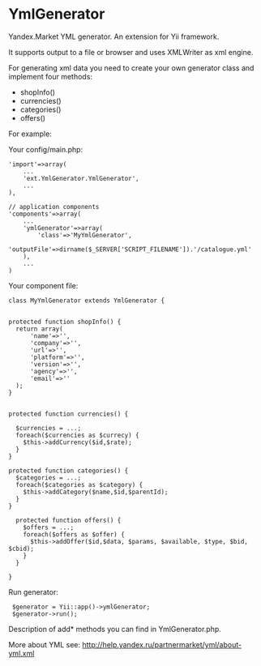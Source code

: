 YmlGenerator
============

Yandex.Market YML generator. An extension for Yii framework.

It supports output to a file or browser and uses XMLWriter as xml engine.

For generating xml data you need to create your own generator class and implement four methods:
  - shopInfo()
  - currencies()
  - categories()
  - offers() 
 
For example:

Your config/main.php:

    
    'import'=>array(
        ...
        'ext.YmlGenerator.YmlGenerator',
        ...
    ),

    // application components
    'components'=>array(
        ...
        'ymlGenerator'=>array(
            'class'=>'MyYmlGenerator',
            'outputFile'=>dirname($_SERVER['SCRIPT_FILENAME']).'/catalogue.yml'
        ),
        ...
    )

Your component file:

    class MyYmlGenerator extends YmlGenerator {


    protected function shopInfo() {
      return array(
          'name'=>'',
          'company'=>'',
          'url'=>'',
          'platform'=>'',
          'version'=>'',
          'agency'=>'',
          'email'=>''
      );
    }
  

    protected function currencies() {
  
      $currencies = ...;
      foreach($currencies as $currecy) {
        $this->addCurrency($id,$rate);
      }
    }

    protected function categories() {
      $categories = ...;
      foreach($categories as $category) {
        $this->addCategory($name,$id,$parentId);
      }    
    }

      protected function offers() {
        $offers = ...;
        foreach($offers as $offer) {
          $this->addOffer($id,$data, $params, $available, $type, $bid, $cbid);
        }
      }
    
    }

Run generator:

     $generator = Yii::app()->ymlGenerator;
     $generator->run();


Description of add* methods you can find in YmlGenerator.php.

More about YML see: http://help.yandex.ru/partnermarket/yml/about-yml.xml
